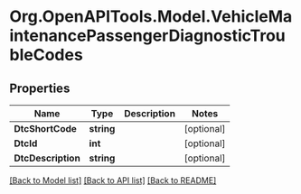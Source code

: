 # Org.OpenAPITools.Model.VehicleMaintenancePassengerDiagnosticTroubleCodes
## Properties

Name | Type | Description | Notes
------------ | ------------- | ------------- | -------------
**DtcShortCode** | **string** |  | [optional] 
**DtcId** | **int** |  | [optional] 
**DtcDescription** | **string** |  | [optional] 

[[Back to Model list]](../README.md#documentation-for-models) [[Back to API list]](../README.md#documentation-for-api-endpoints) [[Back to README]](../README.md)

